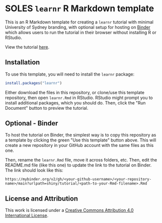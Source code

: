# SOLES `learnr` R Markdown template

This is an R Markdown template for creating a `learnr` tutorial with minimal University of Sydney branding, with optional setup for hosting on [Binder](https://mybinder.org/) which allows users to run the tutorial in their browser without installing R or RStudio.

View the tutorial [here](https://mybinder.org/v2/gh/usyd-soles-edu/soles-learnr/main?urlpath=shiny/tutorial/learnr.Rmd).

## Installation

To use this template, you will need to install the `learnr` package:

```r
install.packages("learnr")
```

Either download the files in this repository, or clone/use this template repository, then open `learnr.Rmd` in RStudio.
RStudio might prompt you to install additional packages, which you should do. Then, click the "Run Document" button to preview the tutorial.

## Optional - Binder

To host the tutorial on Binder, the simplest way is to copy this repository as a template by clicking the green "Use this template" button above. This will create a new repository in your GitHub account with the same files as this one.

Then, rename the `learnr.Rmd` file, move it across folders, etc. Then, edit the README.md file (like this one) to update the link to the tutorial on Binder. The link should look like this:

```
https://mybinder.org/v2/gh/<your-github-username>/<your-repository-name>/main?urlpath=shiny/tutorial/<path-to-your-Rmd-filename>.Rmd
```

## License and Attribution

This work is licensed under a [Creative Commons Attribution 4.0 International License](http://creativecommons.org/licenses/by/4.0/).


